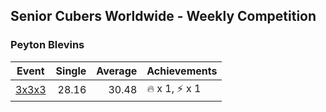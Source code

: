 ## Senior Cubers Worldwide - Weekly Competition
### Peyton Blevins

| Event | Single | Average | Achievements|
| -- | --: | --: | :-- |
| [3x3x3](peyton_blevins/333.md) | 28.16 | 30.48 | 🔥 x 1, ⚡ x 1 |

<!-- Global site tag (gtag.js) - Google Analytics -->
<script async src="https://www.googletagmanager.com/gtag/js?id=UA-86348435-3"></script>
<script>window.dataLayer = window.dataLayer || []; function gtag() {dataLayer.push(arguments);} gtag('js', new Date()); gtag('config', 'UA-86348435-3');</script>
